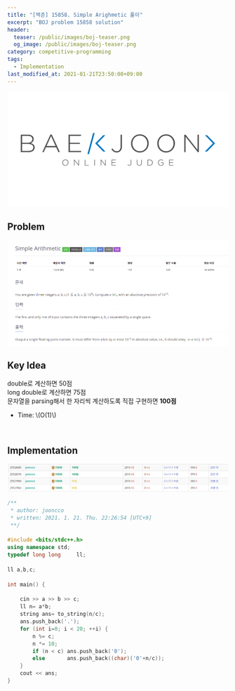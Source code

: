 ```yaml
---
title: "[백준] 15858. Simple Arighmetic 풀이"
excerpt: "BOJ problem 15858 solution"
header:
  teaser: /public/images/boj-teaser.png
  og_image: /public/images/boj-teaser.png
category: competitive-programming
tags:
  - Implementation
last_modified_at: 2021-01-21T23:50:00+09:00
---
```

<a href="https://www.acmicpc.net/">
  <img src="/public/images/boj-logo.png"/>
</a>

## Problem
<a href="https://www.acmicpc.net/problem/15858">
  <img src="/public/images/boj-15858.png"/>
</a>

<br/>

## Key Idea
double로 계산하면 50점  
long double로 계산하면 75점  
문자열을 parsing해서 한 자리씩 계산하도록 직접 구현하면 **100점**  

- Time: \\(O(1)\\)

<br/>

## Implementation
<img src="/public/images/boj-15858-result.png"/>

```cpp
/**
 * author: jooncco
 * written: 2021. 1. 21. Thu. 22:26:54 [UTC+9]
 **/

#include <bits/stdc++.h>
using namespace std;
typedef long long     ll;

ll a,b,c;

int main() {

    cin >> a >> b >> c;
    ll n= a*b;
    string ans= to_string(n/c);
    ans.push_back('.');
    for (int i=0; i < 20; ++i) {
        n %= c;
        n *= 10;
        if (n < c) ans.push_back('0');
        else       ans.push_back((char)('0'+n/c));
    }
    cout << ans;
}

```
